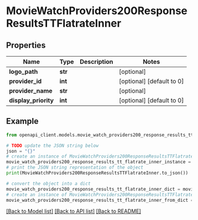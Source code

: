 # MovieWatchProviders200ResponseResultsTTFlatrateInner


## Properties

Name | Type | Description | Notes
------------ | ------------- | ------------- | -------------
**logo_path** | **str** |  | [optional] 
**provider_id** | **int** |  | [optional] [default to 0]
**provider_name** | **str** |  | [optional] 
**display_priority** | **int** |  | [optional] [default to 0]

## Example

```python
from openapi_client.models.movie_watch_providers200_response_results_tt_flatrate_inner import MovieWatchProviders200ResponseResultsTTFlatrateInner

# TODO update the JSON string below
json = "{}"
# create an instance of MovieWatchProviders200ResponseResultsTTFlatrateInner from a JSON string
movie_watch_providers200_response_results_tt_flatrate_inner_instance = MovieWatchProviders200ResponseResultsTTFlatrateInner.from_json(json)
# print the JSON string representation of the object
print(MovieWatchProviders200ResponseResultsTTFlatrateInner.to_json())

# convert the object into a dict
movie_watch_providers200_response_results_tt_flatrate_inner_dict = movie_watch_providers200_response_results_tt_flatrate_inner_instance.to_dict()
# create an instance of MovieWatchProviders200ResponseResultsTTFlatrateInner from a dict
movie_watch_providers200_response_results_tt_flatrate_inner_from_dict = MovieWatchProviders200ResponseResultsTTFlatrateInner.from_dict(movie_watch_providers200_response_results_tt_flatrate_inner_dict)
```
[[Back to Model list]](../README.md#documentation-for-models) [[Back to API list]](../README.md#documentation-for-api-endpoints) [[Back to README]](../README.md)


